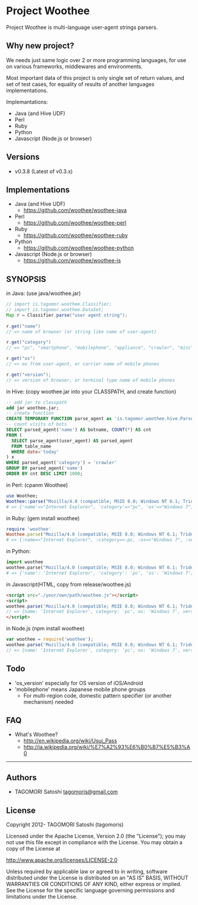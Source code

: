 # Project Woothee

Project Woothee is multi-language user-agent strings parsers.

## Why new project?

We needs just same logic over 2 or more programming languages, for use on various frameworks, middlewares and environments.

Most important data of this project is only single set of return values, and set of test cases, for equality of results of another languages implementations.

Implemantations:

  * Java (and Hive UDF)
  * Perl
  * Ruby
  * Python
  * Javascript (Node.js or browser)

## Versions

* v0.3.8 (Latest of v0.3.x)

## Implementations

* Java (and Hive UDF)
  * https://github.com/woothee/woothee-java
* Perl
  * https://github.com/woothee/woothee-perl
* Ruby
  * https://github.com/woothee/woothee-ruby
* Python
  * https://github.com/woothee/woothee-python
* Javascript (Node.js or browser)
  * https://github.com/woothee/woothee-js


## SYNOPSIS
in Java: (use java/woothee.jar)

```java
// import is.tagomor.woothee.Classifier;
// import is.tagomor.woothee.DataSet;
Map r = Classifier.parse("user agent string");
    
r.get("name")
// => name of browser (or string like name of user-agent)

r.get("category")
// => "pc", "smartphone", "mobilephone", "appliance", "crawler", "misc", "unknown"

r.get("os")
// => os from user-agent, or carrier name of mobile phones

r.get("version");
// => version of browser, or terminal type name of mobile phones
```

in Hive: (copy woothee.jar into your CLASSPATH, and create function)
```sql
-- add jar to classpath
add jar woothee.jar;
-- create function
CREATE TEMPORARY FUNCTION parse_agent as 'is.tagomor.woothee.hive.ParseAgent';
-- count visits of bots
SELECT parsed_agent('name') AS botname, COUNT(*) AS cnt
FROM (
  SELECT parse_agent(user_agent) AS parsed_agent
  FROM table_name
  WHERE date='today'
) x
WHERE parsed_agent('category') = 'crawler'
GROUP BY parsed_agent('name')
ORDER BY cnt DESC LIMIT 1000;
```

in Perl: (cpanm Woothee)

```perl
use Woothee;
Woothee::parse("Mozilla/4.0 (compatible; MSIE 8.0; Windows NT 6.1; Trident/4.0)");
# => {'name'=>"Internet Explorer", 'category'=>"pc", 'os'=>"Windows 7", 'version'=>"8.0", 'vendor'=>"Microsoft"}
```

in Ruby: (gem install woothee)

```ruby
require 'woothee'
Woothee.parse("Mozilla/4.0 (compatible; MSIE 8.0; Windows NT 6.1; Trident/4.0)")
# => {:name=>"Internet Explorer", :category=>:pc, :os=>"Windows 7", :version=>"8.0", :vendor=>"Microsoft"}
```

in Python:

```python
import woothee
woothee.parse("Mozilla/4.0 (compatible; MSIE 8.0; Windows NT 6.1; Trident/4.0)")
# => {'name': 'Internet Explorer', 'category': 'pc', 'os': 'Windows 7', 'version': '8.0', 'vendor': 'Microsoft'}
```

in Javascript(HTML, copy from release/woothee.js)
```html
<script src="./your/own/path/woothee.js"></script>
<script>
woothee.parse('Mozilla/4.0 (compatible; MSIE 8.0; Windows NT 6.1; Trident/4.0)')
// => {name: 'Internet Explorer', category: 'pc', os: 'Windows 7', version: '8.0', vendor: 'Microsoft'}
</script>
```

in Node.js (npm install woothee)

```javascript
var woothee = require('woothee');
woothee.parse('Mozilla/4.0 (compatible; MSIE 8.0; Windows NT 6.1; Trident/4.0)')
// => {name: 'Internet Explorer', category: 'pc', os: 'Windows 7', version: '8.0', vendor: 'Microsoft'}
```

## Todo

* 'os_version' especially for OS version of iOS/Android
* 'mobilephone' means Japanese mobile phone groups
  * For multi-region code, domestic pattern specifier (or another mechanism) needed

## FAQ

* What's Woothee?
  * http://en.wikipedia.org/wiki/Usui_Pass
  * http://ja.wikipedia.org/wiki/%E7%A2%93%E6%B0%B7%E5%B3%A0

* * * * *

## Authors

* TAGOMORI Satoshi <tagomoris@gmail.com>

## License

Copyright 2012- TAGOMORI Satoshi (tagomoris)

Licensed under the Apache License, Version 2.0 (the "License");
you may not use this file except in compliance with the License.
You may obtain a copy of the License at

   http://www.apache.org/licenses/LICENSE-2.0

Unless required by applicable law or agreed to in writing, software
distributed under the License is distributed on an "AS IS" BASIS,
WITHOUT WARRANTIES OR CONDITIONS OF ANY KIND, either express or implied.
See the License for the specific language governing permissions and
limitations under the License.
